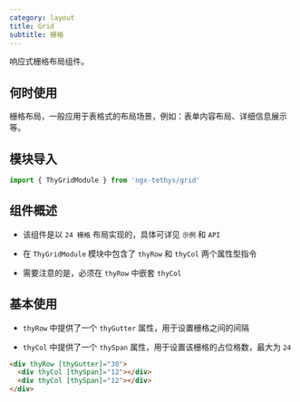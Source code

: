 ```yaml
---
category: layout
title: Grid
subtitle: 栅格
---
```

<alert>响应式栅格布局组件。</alert>

## 何时使用

栅格布局，一般应用于表格式的布局场景，例如：表单内容布局、详细信息展示等。

## 模块导入

```ts
import { ThyGridModule } from 'ngx-tethys/grid'
```

## 组件概述

- 该组件是以 `24 栅格` 布局实现的，具体可详见 `示例` 和 `API`

- 在 `ThyGridModule` 模块中包含了 `thyRow` 和 `thyCol` 两个属性型指令

- 需要注意的是，必须在 `thyRow` 中嵌套 `thyCol`

## 基本使用

- `thyRow` 中提供了一个 `thyGutter` 属性，用于设置栅格之间的间隔

- `thyCol` 中提供了一个 `thySpan` 属性，用于设置该栅格的占位格数，最大为 `24`

```html
<div thyRow [thyGutter]="30">
  <div thyCol [thySpan]="12"></div>
  <div thyCol [thySpan]="12"></div>
</div>
```

<example name="thy-grid-basic-example" />
